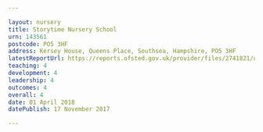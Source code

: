 ```yaml
---

layout: nursery
title: Storytime Nursery School
urn: 143561
postcode: PO5 3HF
address: Kersey House, Queens Place, Southsea, Hampshire, PO5 3HF
latestReportUrl: https://reports.ofsted.gov.uk/provider/files/2741821/urn/143561.pdf
teaching: 4
development: 4
leadership: 4
outcomes: 4
overall: 4
date: 01 April 2018 
datePublish: 17 November 2017

---
```

